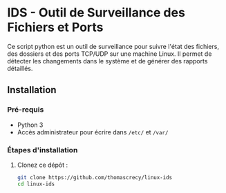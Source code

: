 # IDS - Outil de Surveillance des Fichiers et Ports

Ce script python est un outil de surveillance pour suivre l'état des fichiers, des dossiers et des ports TCP/UDP sur une machine Linux. Il permet de détecter les changements dans le système et de générer des rapports détaillés.

## Installation

### Pré-requis

- Python 3
- Accès administrateur pour écrire dans `/etc/` et `/var/`

### Étapes d'installation

1. Clonez ce dépôt :
   ```bash
   git clone https://github.com/thomascrecy/linux-ids
   cd linux-ids
